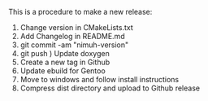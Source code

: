 This is a procedure to make a new release:
1) Change version in CMakeLists.txt
2) Add Changelog in README.md
3) git commit -am "nimuh-version"
4) git push
 ) Update doxygen
5) Create a new tag in Github
6) Update ebuild for Gentoo
7) Move to windows and follow install instructions
8) Compress dist directory and upload to Github release
